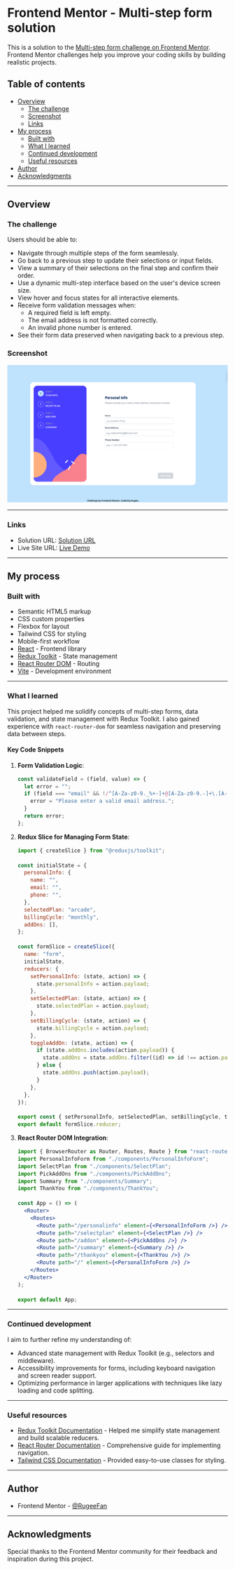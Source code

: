 # Frontend Mentor - Multi-step form solution

This is a solution to the [Multi-step form challenge on Frontend Mentor](https://www.frontendmentor.io/challenges/multistep-form-YVAnSdqQBJ). Frontend Mentor challenges help you improve your coding skills by building realistic projects.

## Table of contents

- [Overview](#overview)
  - [The challenge](#the-challenge)
  - [Screenshot](#screenshot)
  - [Links](#links)
- [My process](#my-process) 
  - [Built with](#built-with)
  - [What I learned](#what-i-learned)
  - [Continued development](#continued-development)
  - [Useful resources](#useful-resources)
- [Author](#author)
- [Acknowledgments](#acknowledgments)

---

## Overview

### The challenge

Users should be able to:

- Navigate through multiple steps of the form seamlessly.
- Go back to a previous step to update their selections or input fields.
- View a summary of their selections on the final step and confirm their order.
- Use a dynamic multi-step interface based on the user's device screen size.
- View hover and focus states for all interactive elements.
- Receive form validation messages when:
  - A required field is left empty.
  - The email address is not formatted correctly.
  - An invalid phone number is entered.
- See their form data preserved when navigating back to a previous step.

### Screenshot

![Multi-step Form Screenshot](./screenshot.png)

---

### Links

- Solution URL: [Solution URL](https://github.com/RugeeFan/Multi-step-form/)
- Live Site URL: [Live Demo](https://multi-step-form-main-steel.vercel.app/)

---

## My process

### Built with

- Semantic HTML5 markup
- CSS custom properties
- Flexbox for layout
- Tailwind CSS for styling
- Mobile-first workflow
- [React](https://reactjs.org/) - Frontend library
- [Redux Toolkit](https://redux-toolkit.js.org/) - State management
- [React Router DOM](https://reactrouter.com/) - Routing
- [Vite](https://vitejs.dev/) - Development environment

---

### What I learned

This project helped me solidify concepts of multi-step forms, data validation, and state management with Redux Toolkit. I also gained experience with `react-router-dom` for seamless navigation and preserving data between steps.

#### Key Code Snippets

1. **Form Validation Logic**:

   ```js
   const validateField = (field, value) => {
     let error = "";
     if (field === "email" && !/^[A-Za-z0-9._%+-]+@[A-Za-z0-9.-]+\.[A-Za-z]{2,}$/.test(value)) {
       error = "Please enter a valid email address.";
     }
     return error;
   };
   ```

2. **Redux Slice for Managing Form State**:

   ```js
   import { createSlice } from "@reduxjs/toolkit";
   
   const initialState = {
     personalInfo: {
       name: "",
       email: "",
       phone: "",
     },
     selectedPlan: "arcade",
     billingCycle: "monthly",
     addOns: [],
   };
   
   const formSlice = createSlice({
     name: "form",
     initialState,
     reducers: {
       setPersonalInfo: (state, action) => {
         state.personalInfo = action.payload;
       },
       setSelectedPlan: (state, action) => {
         state.selectedPlan = action.payload;
       },
       setBillingCycle: (state, action) => {
         state.billingCycle = action.payload;
       },
       toggleAddOn: (state, action) => {
         if (state.addOns.includes(action.payload)) {
           state.addOns = state.addOns.filter((id) => id !== action.payload);
         } else {
           state.addOns.push(action.payload);
         }
       },
     },
   });
   
   export const { setPersonalInfo, setSelectedPlan, setBillingCycle, toggleAddOn } = formSlice.actions;
   export default formSlice.reducer;
   ```

3. **React Router DOM Integration**:

   ```jsx
   import { BrowserRouter as Router, Routes, Route } from "react-router-dom";
   import PersonalInfoForm from "./components/PersonalInfoForm";
   import SelectPlan from "./components/SelectPlan";
   import PickAddOns from "./components/PickAddOns";
   import Summary from "./components/Summary";
   import ThankYou from "./components/ThankYou";
   
   const App = () => (
     <Router>
       <Routes>
         <Route path="/personalinfo" element={<PersonalInfoForm />} />
         <Route path="/selectplan" element={<SelectPlan />} />
         <Route path="/addon" element={<PickAddOns />} />
         <Route path="/summary" element={<Summary />} />
         <Route path="/thankyou" element={<ThankYou />} />
         <Route path="/" element={<PersonalInfoForm />} />
       </Routes>
     </Router>
   );
   
   export default App;
   ```

---

### Continued development

I aim to further refine my understanding of:

- Advanced state management with Redux Toolkit (e.g., selectors and middleware).
- Accessibility improvements for forms, including keyboard navigation and screen reader support.
- Optimizing performance in larger applications with techniques like lazy loading and code splitting.

---

### Useful resources

- [Redux Toolkit Documentation](https://redux-toolkit.js.org/) - Helped me simplify state management and build scalable reducers.
- [React Router Documentation](https://reactrouter.com/docs/en/v6) - Comprehensive guide for implementing navigation.
- [Tailwind CSS Documentation](https://tailwindcss.com/docs) - Provided easy-to-use classes for styling.

---

## Author

- Frontend Mentor - [@RugeeFan](https://www.frontendmentor.io/profile/RugeeFan)

---

## Acknowledgments

Special thanks to the Frontend Mentor community for their feedback and inspiration during this project.

